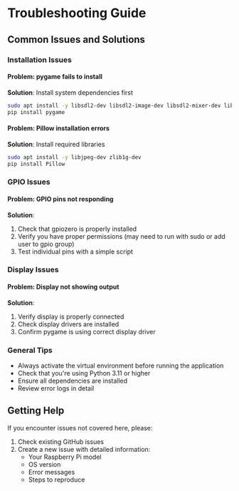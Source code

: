 # Troubleshooting Guide

## Common Issues and Solutions

### Installation Issues

#### Problem: pygame fails to install
**Solution**: Install system dependencies first
```bash
sudo apt install -y libsdl2-dev libsdl2-image-dev libsdl2-mixer-dev libsdl2-ttf-dev
pip install pygame
```

#### Problem: Pillow installation errors
**Solution**: Install required libraries
```bash
sudo apt install -y libjpeg-dev zlib1g-dev
pip install Pillow
```

### GPIO Issues

#### Problem: GPIO pins not responding
**Solution**: 
1. Check that gpiozero is properly installed
2. Verify you have proper permissions (may need to run with sudo or add user to gpio group)
3. Test individual pins with a simple script

### Display Issues

#### Problem: Display not showing output
**Solution**:
1. Verify display is properly connected
2. Check display drivers are installed
3. Confirm pygame is using correct display driver

### General Tips

- Always activate the virtual environment before running the application
- Check that you're using Python 3.11 or higher
- Ensure all dependencies are installed
- Review error logs in detail

## Getting Help

If you encounter issues not covered here, please:
1. Check existing GitHub issues
2. Create a new issue with detailed information:
   - Your Raspberry Pi model
   - OS version
   - Error messages
   - Steps to reproduce
